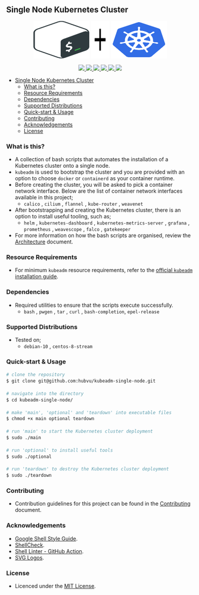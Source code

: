 
## Single Node Kubernetes Cluster

<p align="center">
  <img alt="Bash Logo " width="150" height="100" src="./assets/bash.svg">
  <img alt="Plus Sign Logo" width="50" height="100" src="./assets/plus.svg">
  <img alt="Kubernets Logo" width="150" height="100" src="./assets/kubernetes.svg">
</p>

<p align="center">
  <a href="https://github.com/hubvu/kubeadm-single-node/actions" alt="ShellCheck">
    <img src="https://github.com/hubvu/kubeadm-single-node/workflows/shellcheck.yaml/badge.svg?branch=main">
  </a>
  <a href="https://github.com/hubvu/kubeadm-single-node/releases" alt="GitHub Release">
    <img src="https://img.shields.io/github/v/release/hubvu/kubeadm-single-node">
  </a>
  <a href="./LICENSE.md" alt="MIT License">
    <img src="https://img.shields.io/badge/license-MIT-green.svg">
  </a>
  <a href="https://github.com/hubvu/kubeadm-single-node/tree/main#supported-distributions" alt="Supported Distributions">
    <img src="https://img.shields.io/badge/platform-debian%20%7C%20centos-lightgrey.svg">
  </a>
  <a href="https://img.shields.io/github/repo-size/hubvu/kubeadm-single-node.svg" alt="Repository Size">
    <img src="https://img.shields.io/github/repo-size/hubvu/kubeadm-single-node.svg">
  </a>
  <a href="https://img.shields.io/github/directory-file-count/hubvu/kubeadm-single-node.svg" alt="Repository File Count">
    <img src="https://img.shields.io/github/directory-file-count/hubvu/kubeadm-single-node.svg">
  </a>
</p>

- [Single Node Kubernetes Cluster](#single-node-kubernetes-cluster)
  - [What is this?](#what-is-this)
  - [Resource Requirements](#resource-requirements)
  - [Dependencies](#dependencies)
  - [Supported Distributions](#supported-distributions)
  - [Quick-start & Usage](#quick-start--usage)
  - [Contributing](#contributing)
  - [Acknowledgements](#acknowledgements)
  - [License](#license)

### What is this?

* A collection of bash scripts that automates the installation of a Kubernetes cluster onto a single node.
* `kubeadm` is used to bootstrap the cluster and you are provided with an option to choose `docker` or `containerd` as your container runtime.
* Before creating the cluster, you will be asked to pick a container network interface. Below are the list of container network interfaces available in this project;
  * `calico` , `cilium` , `flannel` , `kube-router` , `weavenet`
* After bootstrapping and creating the Kubernetes cluster, there is an option to install useful tooling, such as;
  * `helm` , `kubernetes-dashboard` , `kubernetes-metrics-server` , `grafana` , `prometheus` , `weavescope` , `falco` , `gatekeeper` 
* For more information on how the bash scripts are organised, review the [Architecture](./ARCHITECTURE.md) document.

### Resource Requirements

* For minimum `kubeadm` resource requirements, refer to the [official `kubeadm` installation guide](https://kubernetes.io/docs/setup/production-environment/tools/kubeadm/install-kubeadm/).

### Dependencies

* Required utilities to ensure that the scripts execute successfully.
  * `bash` , `pwgen` , `tar` , `curl` , `bash-completion`, `epel-release`

### Supported Distributions

* Tested on;
  * `debian-10` , `centos-8-stream`

### Quick-start & Usage

```bash
# clone the repository
$ git clone git@github.com:hubvu/kubeadm-single-node.git

# navigate into the directory
$ cd kubeadm-single-node/

# make 'main', 'optional' and 'teardown' into executable files
$ chmod +x main optional teardown

# run 'main' to start the Kubernetes cluster deployment
$ sudo ./main

# run 'optional' to install useful tools
$ sudo ./optional

# run 'teardown' to destroy the Kubernetes cluster deployment
$ sudo ./teardown
```

### Contributing

* Contribution guidelines for this project can be found in the [Contributing](./CONTRIBUTING.md) document.

### Acknowledgements

* [Google Shell Style Guide](https://google.github.io/styleguide/shellguide.html).
* [ShellCheck](https://github.com/koalaman/shellcheck).
* [Shell Linter - GitHub Action](https://github.com/azohra/shell-linter).
* [SVG Logos](https://github.com/gilbarbara/logos).


### License

* Licenced under the [MIT License](./LICENSE.md).

